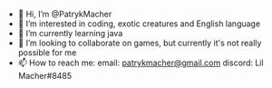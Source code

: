 - 👋 Hi, I’m @PatrykMacher
- 👀 I’m interested in coding, exotic creatures and English language
- 🌱 I’m currently learning java
- 💞️ I’m looking to collaborate on games, but currently it's not really possible for me
- 📫 How to reach me:
 email: patrykmacher@gmail.com
 discord: Lil Macher#8485

